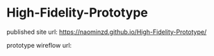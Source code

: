 # High-Fidelity-Prototype

published site url: https://naominzd.github.io/High-Fidelity-Prototype/

prototype wireflow url: 
